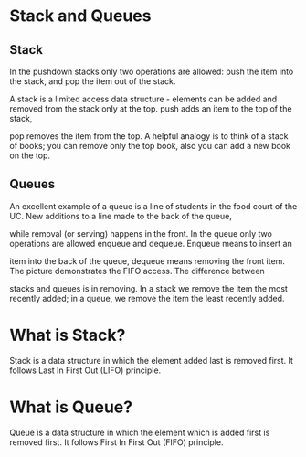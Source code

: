 # Stack and Queues

## Stack 

In the pushdown stacks only two operations are allowed: push the item into the stack, and pop the item out of the stack. 

A stack is a limited access data structure - elements can be added and removed from the stack only at the top. push adds an item to the top of the stack,

pop removes the item from the top. A helpful analogy is to think of a stack of books; you can remove only the top book, also you can add a new book on the top.

##  Queues

An excellent example of a queue is a line of students in the food court of the UC. New additions to a line made to the back of the queue, 

while removal (or serving) happens in the front. In the queue only two operations are allowed enqueue and dequeue. Enqueue means to insert an

item into the back of the queue, dequeue means removing the front item. The picture demonstrates the FIFO access. The difference between 

stacks and queues is in removing. In a stack we remove the item the most recently added; in a queue, we remove the item the least recently added.


# What is Stack?
Stack is a data structure in which the element added last is removed first. It follows Last In First Out (LIFO) principle.

# What is Queue?
Queue is a data structure in which the element which is added first is removed first. It follows First In First Out (FIFO) principle.
